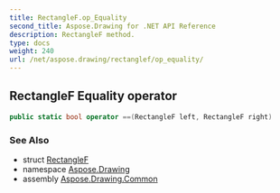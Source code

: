 ```yaml
---
title: RectangleF.op_Equality
second_title: Aspose.Drawing for .NET API Reference
description: RectangleF method. 
type: docs
weight: 240
url: /net/aspose.drawing/rectanglef/op_equality/
---
```

## RectangleF Equality operator

```csharp
public static bool operator ==(RectangleF left, RectangleF right)
```

### See Also

* struct [RectangleF](../)
* namespace [Aspose.Drawing](../../rectanglef/)
* assembly [Aspose.Drawing.Common](../../../)



